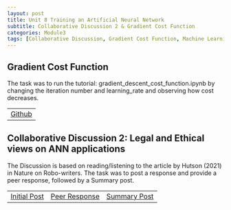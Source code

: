 ```yaml
---
layout: post
title: Unit 8 Training an Artificial Neural Network
subtitle: Collaborative Discussion 2 & Gradient Cost Function
categories: Module3
tags: [Collaborative Discussion, Gradient Cost Function, Machine Learning]
---
```

<html lang="en">


<body>

<h2>Gradient Cost Function</h2>
<p> The task was to run the tutorial: gradient_descent_cost_function.ipynb by changing the iteration number and learning_rate and observing how cost decreases.
</p>

<table>
    <tr>
    <td><a href="../../../../MachineLearning/Unit08" target="_blank" class="button large">Github</a></td> 
    </tr>
</table>

<h2>Collaborative Discussion 2: Legal and Ethical views on ANN applications</h2>
<p>
The Discussion is based on reading/listening to the article by Hutson (2021) in Nature on Robo-writers. The task was to post a response and provide a peer response, followed by a Summary post.
</p>

</body>

</html>

<table>
    <tr>
        <td><a href="../../../../artefacts/ML-Unit08-Initial_Post.pdf" target="_blank" class="button large">Initial Post</a></td> 
        <td><a href="../../../../artefacts/ML-Unit08-Peer_Response.pdf" target="_blank" class="button large">Peer Response</a></td> 
       <td><a href="../../../../artefacts/ML-Unit08-Summary_Post.pdf" target="_blank" class="button large">Summary Post</a></td> 
    </tr>
</table>


